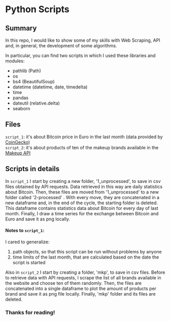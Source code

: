# Python Scripts

## Summary

In this repo, I would like to show some of my skills with Web Scraping, API and, in general, the development of some algorithms.

In particular, you can find two scripts in which I used these libraries and modules:
* pathlib (Path)
* os
* bs4 (BeautifulSoup)
* datetime (datetime, date, timedelta)
* time
* pandas
* dateutil (relative.delta)
* seaborn

## Files 

```script_1```: it's about Bitcoin price in Euro in the last month (data provided by [CoinGecko](https://www.coingecko.com/))  
```script_2```: it's about products of ten of the makeup brands available in the [Makeup API](https://makeup-api.herokuapp.com/)

## Scripts in details

In ```script_1``` I start by creating a new folder, '1_unprocessed', to save in csv files obtained by API requests. Data retrieved in this way are daily statistics about Bitcoin.
Then, these files are moved from '1_unprocessed' to a new folder called '2-processed' . With every move, they are concatenated in a new dataframe and, in the end of the cycle, the starting folder is deleted.
This dataframe contains statistics data about Bitcoin for every day of last month.
Finally, I draw a time series for the exchange between Bitcoin and Euro and save it as png locally. 

#### Notes to ```script_1```: 

I cared to generalize: 
1. path objects, so that this script can be run without problems by anyone
2. time limits of the last month, that are calculated based on the date the script is started

Also in ```script_2``` I start by creating a folder, 'mkp', to save in csv files. Before to retrieve data with API requests, I scrape the list of all brands available in the website and choose ten of them randomly. Then, the files are concatenated into a single dataframe to plot the amount of products per brand and save it as png file locally. Finally, 'mkp' folder and its files are deleted.

### Thanks for reading!